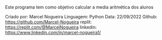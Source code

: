 Este programa tem como objetivo calcular a media aritmética dos alunos

Criado por: Marcel Nogueira
Linguagem: Python
Data: 22/09/2022
Github: https://github.com/Marcel-Nogueira
replit: https://replit.com/@MarcelNogueira
linkedin: https://www.linkedin.com/in/marcel-nogueira1/
